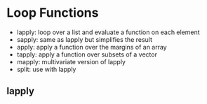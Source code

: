 # Loop Functions 

* lapply: loop over a list and evaluate a function on each element 
* sapply: same as lapply but simplifies the result 
* apply: apply a function over the margins of an array 
* tapply: apply a function over subsets of a vector 
* mapply: multivariate version of lapply 
* split: use with lapply


## lapply 
